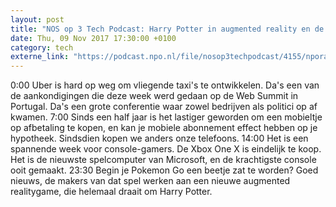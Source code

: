 ```yaml
---
layout: post
title: "NOS op 3 Tech Podcast: Harry Potter in augmented reality en de Xbox One X"
date: Thu, 09 Nov 2017 17:30:00 +0100
category: tech
externe_link: "https://podcast.npo.nl/file/nosop3techpodcast/4155/nporadio1_nosop3techpodcast_20171109_nos-op-3-tech-podcast-harry-potter-in-augmented-reality-en-de-xbox-one-x.mp3"
---
```


0:00 Uber is hard op weg om vliegende taxi's te ontwikkelen. Da's een van de aankondigingen die deze week werd gedaan op de Web Summit in Portugal. Da's een grote conferentie waar zowel bedrijven als politici op af kwamen.
7:00 Sinds een half jaar is het lastiger geworden om een mobieltje op afbetaling te kopen, en kan je mobiele abonnement effect hebben op je hypotheek. Sindsdien kopen we anders onze telefoons.
14:00 Het is een spannende week voor console-gamers. De Xbox One X is eindelijk te koop. Het is de nieuwste spelcomputer van Microsoft, en de krachtigste console ooit gemaakt.
23:30 Begin je Pokemon Go een beetje zat te worden? Goed nieuws, de makers van dat spel werken aan een nieuwe augmented realitygame, die helemaal draait om Harry Potter.<img src="http://feeds.feedburner.com/~r/nosop3-tech-podcast/~4/7meNpT6oLFo" height="1" width="1" alt=""/>
